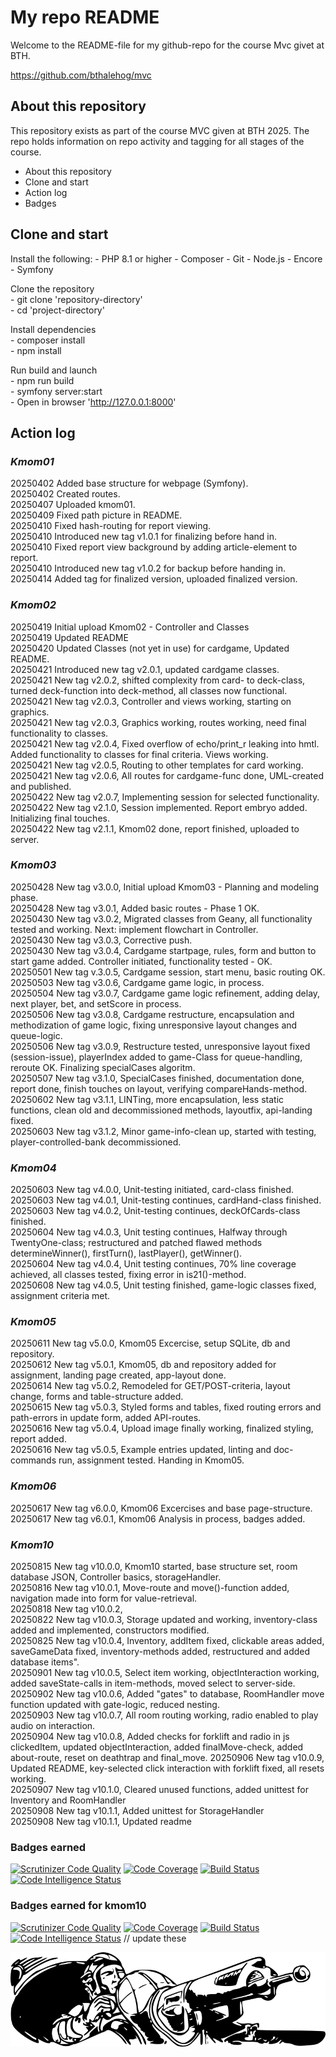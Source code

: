 # My repo README

Welcome to the README-file for my github-repo for the course Mvc givet at BTH.

https://github.com/bthalehog/mvc  

## About this repository
This repository exists as part of the course MVC given at BTH 2025.
The repo holds information on repo activity and tagging for all stages of the course.

- About this repository
- Clone and start
- Action log
- Badges

## Clone and start

Install the following:
    - PHP 8.1 or higher
    - Composer
    - Git
    - Node.js
    - Encore
    - Symfony  
                   
Clone the repository  
    -  git clone 'repository-directory'  
    - cd 'project-directory'  
                         
Install dependencies  
    - composer install  
    - npm install  
                    
Run build and launch   
    - npm run build  
    - symfony server:start  
    - Open in browser 'http://127.0.0.1:8000'  

## Action log

### _Kmom01_
20250402 Added base structure for webpage (Symfony).   
20250402 Created routes.  
20250407 Uploaded kmom01.  
20250409 Fixed path picture in README.  
20250410 Fixed hash-routing for report viewing.  
20250410 Introduced new tag v1.0.1 for finalizing before hand in.  
20250410 Fixed report view background by adding article-element to report.  
20250410 Introduced new tag v1.0.2 for backup before handing in.  
20250414 Added tag for finalized version, uploaded finalized version.  

### _Kmom02_  
20250419 Initial upload Kmom02 - Controller and Classes  
20250419 Updated README  
20250420 Updated Classes (not yet in use) for cardgame, Updated README.  
20250421 Introduced new tag v2.0.1, updated cardgame classes.  
20250421 New tag v2.0.2, shifted complexity from card- to deck-class, turned deck-function into deck-method, all classes now functional.  
20250421 New tag v2.0.3, Controller and views working, starting on graphics.  
20250421 New tag v2.0.3, Graphics working, routes working, need final functionality to classes.  
20250421 New tag v2.0.4, Fixed overflow of echo/print_r leaking into hmtl. Added functionality to classes for final criteria. Views working.  
20250421 New tag v2.0.5, Routing to other templates for card working.   
20250421 New tag v2.0.6, All routes for cardgame-func done, UML-created and published.  
20250422 New tag v2.0.7, Implementing session for selected functionality.  
20250422 New tag v2.1.0, Session implemented. Report embryo added. Initializing final touches.  
20250422 New tag v2.1.1, Kmom02 done, report finished, uploaded to server.  
  
### _Kmom03_  
20250428 New tag v3.0.0, Initial upload Kmom03 - Planning and modeling phase.  
20250428 New tag v3.0.1, Added basic routes - Phase 1 OK.  
20250430 New tag v3.0.2, Migrated classes from Geany, all functionality tested and working. Next: implement flowchart in Controller.  
20250430 New tag v3.0.3, Corrective push.   
20250430 New tag v3.0.4, Cardgame startpage, rules, form and button to start game added. Controller initiated, functionality tested - OK.  
20250501 New tag v.3.0.5, Cardgame session, start menu, basic routing OK.  
20250503 New tag v3.0.6, Cardgame game logic, in process.  
20250504 New tag v3.0.7, Cardgame game logic refinement, adding delay, next player, bet, and setScore in process.  
20250506 New tag v3.0.8, Cardgame restructure, encapsulation and methodization of game logic, fixing unresponsive layout changes and queue-logic.    
20250506 New tag v3.0.9, Restructure tested, unresponsive layout fixed (session-issue), playerIndex added to game-Class for queue-handling, reroute OK. Finalizing specialCases algoritm.  
20250507 New tag v3.1.0, SpecialCases finished, documentation done, report done, finish touches on layout, verifying compareHands-method.  
20250602 New tag v3.1.1, LINTing, more encapsulation, less static functions, clean old and decommissioned methods, layoutfix, api-landing fixed.  
20250603 New tag v3.1.2, Minor game-info-clean up, started with testing, player-controlled-bank decommissioned.  
  
### _Kmom04_  
20250603 New tag v4.0.0, Unit-testing initiated, card-class finished.  
20250603 New tag v4.0.1, Unit-testing continues, cardHand-class finished.  
20250603 New tag v4.0.2, Unit-testing continues, deckOfCards-class finished.  
20250604 New tag v4.0.3, Unit testing continues, Halfway through TwentyOne-class; restructured and patched flawed methods determineWinner(), firstTurn(), lastPlayer(), getWinner().  
20250604 New tag v4.0.4, Unit testing continues, 70% line coverage achieved, all classes tested, fixing error in is21()-method.  
20250608 New tag v4.0.5, Unit testing finished, game-logic classes fixed, assignment criteria met.  

### _Kmom05_  
20250611 New tag v5.0.0, Kmom05 Excercise, setup SQLite, db and repository.  
20250612 New tag v5.0.1, Kmom05, db and repository added for assignment, landing page created, app-layout done.  
20250614 New tag v5.0.2, Remodeled for GET/POST-criteria, layout change, forms and table-structure added.  
20250615 New tag v5.0.3, Styled forms and tables, fixed routing errors and path-errors in update form, added API-routes.  
20250616 New tag v5.0.4, Upload image finally working, finalized styling, report added.  
20250616 New tag v5.0.5, Example entries updated, linting and doc-commands run, assignment tested. Handing in Kmom05.  

### _Kmom06_

20250617 New tag v6.0.0, Kmom06 Excercises and base page-structure.  
20250617 New tag v6.0.1, Kmom06 Analysis in process, badges added.

### _Kmom10_ 
20250815 New tag v10.0.0, Kmom10 started, base structure set, room database JSON, Controller basics, storageHandler.  
20250816 New tag v10.0.1, Move-route and move()-function added, navigation made into form for value-retrieval.  
20250818 New tag v10.0.2,  
20250822 New tag v10.0.3, Storage updated and working, inventory-class added and implemented, constructors modified.  
20250825 New tag v10.0.4, Inventory, addItem fixed, clickable areas added, saveGameData fixed, inventory-methods added, restructured and added database items".  
20250901 New tag v10.0.5, Select item working, objectInteraction working, added saveState-calls in item-methods, moved select to server-side.  
20250902 New tag v10.0.6, Added "gates" to database, RoomHandler move function updated with gate-logic, reduced nesting.  
20250903 New tag v10.0.7, All room routing working, radio enabled to play audio on interaction.  
20250904 New tag v10.0.8, Added checks for forklift and radio in js clickedItem, updated objectInteraction, added finalMove-check, added about-route, reset on deathtrap and final_move.
20250906 New tag v10.0.9, Updated README, key-selected click interaction with forklift fixed, all resets working.  
20250907 New tag v10.1.0, Cleared unused functions, added unittest for Inventory and RoomHandler  
20250908 New tag v10.1.1, Added unittest for StorageHandler  
20250908 New tag v10.1.1, Updated readme  

### Badges earned
[![Scrutinizer Code Quality](https://scrutinizer-ci.com/g/bthalehog/mvc/badges/quality-score.png?b=main)](https://scrutinizer-ci.com/g/bthalehog/mvc/?branch=main)
[![Code Coverage](https://scrutinizer-ci.com/g/bthalehog/mvc/badges/coverage.png?b=main)](https://scrutinizer-ci.com/g/bthalehog/mvc/?branch=main)
[![Build Status](https://scrutinizer-ci.com/g/bthalehog/mvc/badges/build.png?b=main)](https://scrutinizer-ci.com/g/bthalehog/mvc/build-status/main)
[![Code Intelligence Status](https://scrutinizer-ci.com/g/bthalehog/mvc/badges/code-intelligence.svg?b=main)](https://scrutinizer-ci.com/code-intelligence)

### Badges earned for kmom10
[![Scrutinizer Code Quality](https://scrutinizer-ci.com/g/bthalehog/mvc/badges/quality-score.png?b=main)](https://scrutinizer-ci.com/g/bthalehog/mvc/?branch=main)
[![Code Coverage](https://scrutinizer-ci.com/g/bthalehog/mvc/badges/coverage.png?b=main)](https://scrutinizer-ci.com/g/bthalehog/mvc/?branch=main)
[![Build Status](https://scrutinizer-ci.com/g/bthalehog/mvc/badges/build.png?b=main)](https://scrutinizer-ci.com/g/bthalehog/mvc/build-status/main)
[![Code Intelligence Status](https://scrutinizer-ci.com/g/bthalehog/mvc/badges/code-intelligence.svg?b=main)](https://scrutinizer-ci.com/code-intelligence) // update these

![](./public/img/bwtailgun.png)
